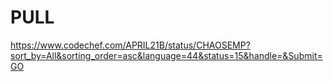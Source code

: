 # PULL

https://www.codechef.com/APRIL21B/status/CHAOSEMP?sort_by=All&sorting_order=asc&language=44&status=15&handle=&Submit=GO

